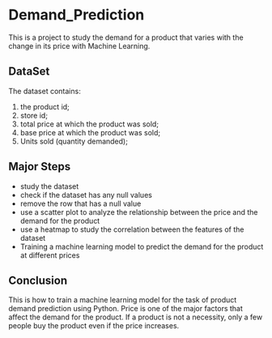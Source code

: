 # Demand_Prediction

This is a project to study the demand for a product that varies with the change in its price with Machine Learning.

## DataSet
The dataset contains:
1. the product id;
2. store id;
3. total price at which the product was sold;
4. base price at which the product was sold;
5. Units sold (quantity demanded);

## Major Steps 

- study the dataset
- check if the dataset has any null values
- remove the row that has a null value
- use a scatter plot to analyze the relationship between the price and the demand for the product
- use a heatmap to study the correlation between the features of the dataset
- Training a machine learning model to predict the demand for the product at different prices

## Conclusion
This is how to train a machine learning model for the task of product demand prediction using Python. Price is one of the major factors that affect the demand for the product. If a product is not a necessity, only a few people buy the product even if the price increases.
